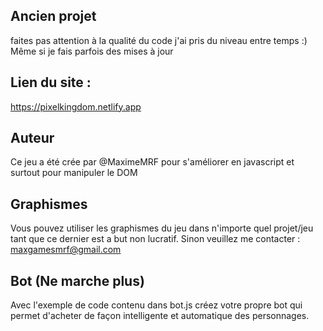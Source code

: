 ## Ancien projet
faites pas attention à la qualité du code j'ai pris du niveau entre temps :)
Même si je fais parfois des mises à jour

## Lien du site :
https://pixelkingdom.netlify.app

## Auteur

Ce jeu a été crée par @MaximeMRF pour s'améliorer en javascript 
et surtout pour manipuler le DOM

## Graphismes

Vous pouvez utiliser les graphismes du jeu dans n'importe quel projet/jeu
tant que ce dernier est a but non lucratif.
Sinon veuillez me contacter : maxgamesmrf@gmail.com

## Bot (Ne marche plus)

Avec l'exemple de code contenu dans bot.js créez votre propre
bot qui permet d'acheter de façon intelligente et automatique
des personnages.
